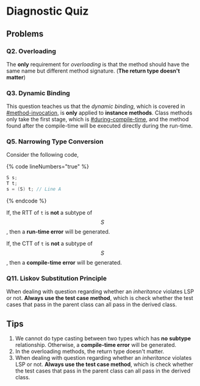 # Diagnostic Quiz

## Problems

### Q2. Overloading

The **only** requirement for _overloading_ is that the method should have the same name but different method signature. (**The return type doesn't matter**)

### Q3. Dynamic Binding

This question teaches us that the _dynamic binding_, which is covered in [#method-invocation](./#method-invocation "mention"), is **only** applied to **instance methods**. Class methods only take the first stage, which is [#during-compile-time](./#during-compile-time "mention"), and the method found after the compile-time will be executed directly during the run-time.

### Q5. Narrowing Type Conversion

Consider the following code,

{% code lineNumbers="true" %}
```java
S s;
T t;
s = (S) t; // Line A
```
{% endcode %}

If, the RTT of `t` is **not** a subtype of $$S$$, then a **run-time error** will be generated.

If, the CTT of `t` is **not** a subtype of $$S$$, then a **compile-time error** will be generated.

### Q11. Liskov Substitution Principle

When dealing with question regarding whether an _inheritance_ violates LSP or not. **Always use the test case method**, which is check whether the test cases that pass in the parent class can all pass in the derived class.

## Tips

1. We cannot do type casting between two types which has **no** **subtype** relationship. Otherwise, a **compile-time error** will be generated.
2. In the overloading methods, the return type doesn't matter.
3. When dealing with question regarding whether an _inheritance_ violates LSP or not. **Always use the test case method**, which is check whether the test cases that pass in the parent class can all pass in the derived class.
